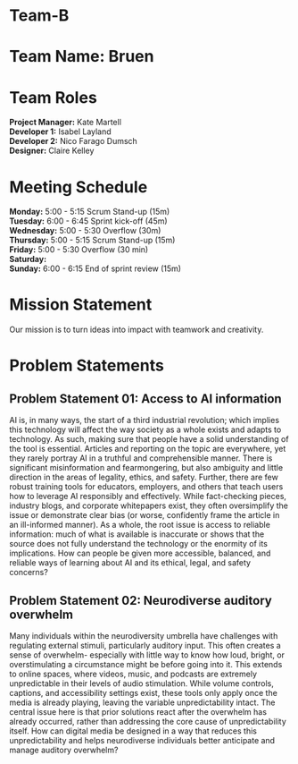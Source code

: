 # Team-B
# Team Name: Bruen
# Team Roles
**Project Manager:** Kate Martell <br>
**Developer 1:** Isabel Layland <br>
**Developer 2:** Nico Farago Dumsch <br>
**Designer:** Claire Kelley <br>
# Meeting Schedule
**Monday:** 5:00 - 5:15 Scrum Stand-up (15m) <br>
**Tuesday:** 6:00 - 6:45 Sprint kick-off (45m) <br>
**Wednesday:** 5:00 - 5:30 Overflow (30m) <br>
**Thursday:** 5:00 - 5:15 Scrum Stand-up (15m) <br>
**Friday:** 5:00 - 5:30 Overflow (30 min) <br>
**Saturday:** <br>
**Sunday:** 6:00 - 6:15 End of sprint review (15m) <br>

# Mission Statement
Our mission is to turn ideas into impact with teamwork and creativity.

# Problem Statements
## Problem Statement 01: Access to AI information

AI is, in many ways, the start of a third industrial revolution; which implies this technology will affect the way society as a whole exists and adapts to technology. As such, making sure that people have a solid understanding of the tool is essential. Articles and reporting on the topic are everywhere, yet they rarely portray AI in a truthful and comprehensible manner. There is significant misinformation and fearmongering, but also ambiguity and little direction in the areas of legality, ethics, and safety. Further, there are few robust training tools for educators, employers, and others that teach users how to leverage AI responsibly and effectively. While fact-checking pieces, industry blogs, and corporate whitepapers exist, they often oversimplify the issue or demonstrate clear bias (or worse, confidently frame the article in an ill-informed manner). As a whole, the root issue is access to reliable information: much of what is available is inaccurate or shows that the source does not fully understand the technology or the enormity of its implications. How can people be given more accessible, balanced, and reliable ways of learning about AI and its ethical, legal, and safety concerns?

## Problem Statement 02: Neurodiverse auditory overwhelm

Many individuals within the neurodiversity umbrella have challenges with regulating external stimuli, particularly auditory input. This often creates a sense of overwhelm- especially with little way to know how loud, bright, or overstimulating a circumstance might be before going into it. This extends to online spaces, where videos, music, and podcasts are extremely unpredictable in their levels of audio stimulation. While volume controls, captions, and accessibility settings exist, these tools only apply once the media is already playing, leaving the variable unpredictability intact. The central issue here is that prior solutions react after the overwhelm has already occurred, rather than addressing the core cause of unpredictability itself. How can digital media be designed in a way that reduces this unpredictability and helps neurodiverse individuals better anticipate and manage auditory overwhelm?
